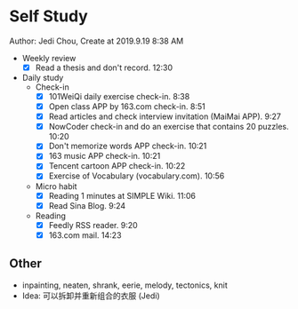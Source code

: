 # Self Study

Author: Jedi Chou, Create at 2019.9.19 8:38 AM

* Weekly review
  -[x] Read a thesis and don't record. 12:30

* Daily study
  * Check-in
    -[x] 101WeiQi daily exercise check-in. 8:38
    -[x] Open class APP by 163.com check-in. 8:51
    -[x] Read articles and check interview invitation (MaiMai APP). 9:27
    -[x] NowCoder check-in and do an exercise that contains 20 puzzles. 10:20
    -[x] Don't memorize words APP check-in. 10:21
    -[x] 163 music APP check-in. 10:21
    -[x] Tencent cartoon APP check-in. 10:22
    -[x] Exercise of Vocabulary (vocabulary.com). 10:56

  * Micro habit
    -[x] Reading 1 minutes at SIMPLE Wiki. 11:06
    -[x] Read Sina Blog. 9:24

  * Reading
    -[x] Feedly RSS reader. 9:20
    -[x] 163.com mail. 14:23

## Other

* inpainting, neaten, shrank, eerie, melody, tectonics, knit
* Idea: 可以拆卸并重新组合的衣服 (Jedi)

